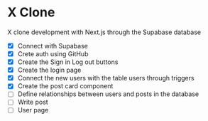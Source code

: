 # X Clone

X clone development with Next.js through the Supabase database


- [x] Connect with Supabase
- [x] Crete auth using GitHub
- [x] Create the Sign in Log out buttons
- [x] Create the login page
- [x] Connect the new users with the table users through triggers
- [x] Create the post card component
- [ ] Define relationships between users and posts in the database
- [ ] Write post
- [ ] User page
